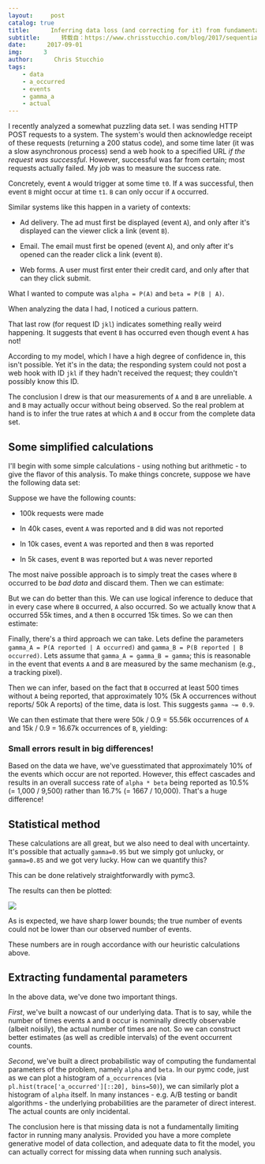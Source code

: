 ```yaml
---
layout:     post
catalog: true
title:      Inferring data loss (and correcting for it) from fundamental relationships
subtitle:      转载自：https://www.chrisstucchio.com/blog/2017/sequential_conversion_rates.html?utm_medium=rss&utm_source=rss&utm_campaign=rss
date:      2017-09-01
img:      3
author:      Chris Stucchio
tags:
    - data
    - a_occurred
    - events
    - gamma_a
    - actual
---
```


I recently analyzed a somewhat puzzling data set. I was sending HTTP POST requests to a system. The system's would then acknowledge receipt of these requests (returning a 200 status code), and some time later (it was a slow asynchronous process) send a web hook to a specified URL *if the request was successful*. However, successful was far from certain; most requests actually failed. My job was to measure the success rate.

Concretely, event `A` would trigger at some time `t0`. If `A` was successful, then event `B` might occur at time `t1`. `B` can only occur if `A` occurred.

Similar systems like this happen in a variety of contexts:

- Ad delivery. The ad must first be displayed (event `A`), and only after it's displayed can the viewer click a link (event `B`).

- Email. The email must first be opened (event `A`), and only after it's opened can the reader click a link (event `B`).

- Web forms. A user must first enter their credit card, and only after that can they click submit.


What I wanted to compute was `alpha = P(A)` and `beta = P(B | A)`.

When analyzing the data I had, I noticed a curious pattern.

That last row (for request ID `jkl`) indicates something really weird happening. It suggests that event `B` has occurred even though event `A` has not!

According to my model, which I have a high degree of confidence in, this isn't possible. Yet it's in the data; the responding system could not post a web hook with ID `jkl` if they hadn't received the request; they couldn't possibly know this ID.

The conclusion I drew is that our measurements of `A` and `B` are unreliable. `A` and `B` may actually occur without being observed. So the real problem at hand is to infer the true rates at which `A` and `B` occur from the complete data set.

## Some simplified calculations

I'll begin with some simple calculations - using nothing but arithmetic - to give the flavor of this analysis. To make things concrete, suppose we have the following data set:

Suppose we have the following counts:

- 100k requests were made

- In 40k cases, event `A` was reported and `B` did was not reported

- In 10k cases, event `A` was reported and then `B` was reported

- In 5k cases, event `B` was reported but `A` was never reported


The most naive possible approach is to simply treat the cases where `B` occurred to be *bad data* and discard them. Then we can estimate:

But we can do better than this. We can use logical inference to deduce that in every case where `B` occurred, `A` also occurred. So we actually know that `A` occurred 55k times, and `A` then `B` occurred 15k times. So we can then estimate:

Finally, there's a third approach we can take. Lets define the parameters `gamma_A = P(A reported | A occurred)` and `gamma_B = P(B reported | B occurred)`. Lets assume that `gamma_A = gamma_B = gamma`; this is reasonable in the event that events `A` and `B` are measured by the same mechanism (e.g., a tracking pixel).

Then we can infer, based on the fact that `B` occurred at least 500 times without `A` being reported, that approximately 10% (5k A occurrences without reports/ 50k A reports) of the time, data is lost. This suggests `gamma ~= 0.9`.

We can then estimate that there were 50k / 0.9 = 55.56k occurrences of `A` and 15k / 0.9 = 16.67k occurrences of `B`, yielding:

### Small errors result in big differences!

Based on the data we have, we've guesstimated that approximately 10% of the events which occur are not reported. However, this effect cascades and results in an overall success rate of `alpha * beta` being reported as 10.5% (= 1,000 / 9,500) rather than 16.7% (= 1667 / 10,000). That's a huge difference!

## Statistical method

These calculations are all great, but we also need to deal with uncertainty. It's possible that actually `gamma=0.95` but we simply got unlucky, or `gamma=0.85` and we got very lucky. How can we quantify this?

This can be done relatively straightforwardly with pymc3.

The results can then be plotted:

![](https://www.chrisstucchio.com/blog_media/2017/sequential_conversion_rates/observation_probability.png)


As is expected, we have sharp lower bounds; the true number of events could not be lower than our observed number of events.

These numbers are in rough accordance with our heuristic calculations above.

## Extracting fundamental parameters

In the above data, we've done two important things.

*First*, we've built a nowcast of our underlying data. That is to say, while the number of times events `A` and `B` occur is nominally directly observable (albeit noisily), the actual number of times are not. So we can construct better estimates (as well as credible intervals) of the event occurrent counts.

*Second*, we've built a direct probabilistic way of computing the fundamental parameters of the problem, namely `alpha` and `beta`. In our pymc code, just as we can plot a histogram of `a_occurrences` (via `pl.hist(trace['a_occurred'][::20], bins=50)`), we can similarly plot a histogram of `alpha` itself. In many instances - e.g. A/B testing or bandit algorithms - the underlying probabilities are the parameter of direct interest. The actual counts are only incidental.

The conclusion here is that missing data is not a fundamentally limiting factor in running many analysis. Provided you have a more complete generative model of data collection, and adequate data to fit the model, you can actually correct for missing data when running such analysis.

